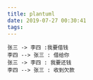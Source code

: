 ```yaml
---
title: plantuml
date: 2019-07-27 00:30:41
tags:
---
```



```puml
张三 -> 李四 :我要借钱
李四 --> 张三 : 借给你
张三 -> 李四 : 我要还钱
李四 --> 张三 : 收到欠款
```